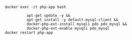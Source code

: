      docker exec -it php-app bash
            
               apt-get update -y &&
               apt-get install -y default-mysql-client &&
               docker-php-ext-install mysqli pdo pdo_mysql &&
               docker-php-ext-enable mysqli pdo_mysql
     docker restart php-app
